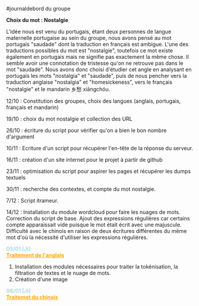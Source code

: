 #journaldebord du groupe 

**Choix du mot : Nostalgie**

L'idée nous est venu du portugais, étant deux personnes de langue maternelle portugaise au sein du groupe, nous avons pensé au mot portugais "saudade" dont la traduction en français est ambigue. 
L'une des traductions possibles du mot est "nostalgie", toutefois ce mot existe également en portugais mais ne signifie pas exactement la même chose. Il semble avoir une connotation de tristesse qu'on ne retrouve pas dans le mot "saudade". 
Nous avons donc choisi d'étudier cet angle en analysant en portugais les mots "nostalgia" et "saudade", puis de nous pencher vers la traduction anglaise "nostalgia" et "homesickeness", vers le français "nostalgie" et le mandarin 乡愁 xiāngchóu.

12/10 : Constitution des groupes, choix des langues (anglais, portugais, français et mandarin)

19/10 : choix du mot nostalgie et collection des URL

26/10 : écriture du script pour vérifier qu'on a bien le bon nombre d'argument

10/11 : Ecriture d'un script pour récupérer l'en-tête de la réponse du serveur.

16/11 : création d'un site internet pour le projet à partir de github

23/11 : optimisation du script pour aspirer les pages et récupérer les dumps textuels

30/11 : recherche des contextes, et compte du mot nostalgie.

7/12 : Script itrameur.

14/12 : Installation du module wordcloud pour faire les nuages de mots. Correction du script de base. Ajout des expressions régulières car certains compte apparaissait vide puisque le mot était écrit avec une majuscule. Difficulté avec le chinois en raison de deux écritures différentes du même mot d'où la nécessité d'utiliser les expressions régulières.

<font color='lightblue'>**05/01 [Ji]** </font>  
<font color='orange'><u>**Traitement de l'anglais**</u></font>
1.  Installation des modules nécessaires pour traiter la tokénisation, la filtration de textes et le nuage de mots.
2.  Création d'une image
   
<font color='lightblue'>**06/01 [Ji]**</font>  
<font color='orange'><u>**Traitemet du chinois**</u></font>

